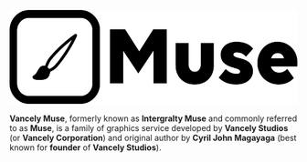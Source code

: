 <p align="center">
  <a href="https://v5.getbootstrap.com/">
    <img src="images/logo.png" width="510" height="165">
  </a>
</p>

**Vancely Muse**, formerly known as **Intergralty Muse** and commonly referred to as **Muse**, is a family of graphics service developed by **Vancely Studios** (or **Vancely Corporation**) and original author by **Cyril John Magayaga** (best known for **founder** of **Vancely Studios**).
